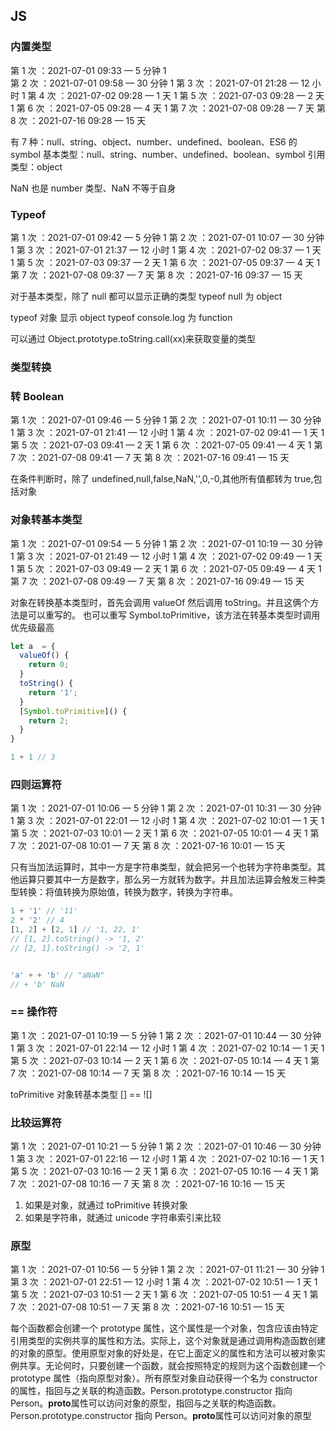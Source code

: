 ## JS

### 内置类型

第 1 次 ：2021-07-01 09:33 — 5 分钟 1  
第 2 次 ：2021-07-01 09:58 — 30 分钟 1
第 3 次 ：2021-07-01 21:28 — 12 小时 1
第 4 次 ：2021-07-02 09:28 — 1 天  1
第 5 次 ：2021-07-03 09:28 — 2 天  1
第 6 次 ：2021-07-05 09:28 — 4 天  1
第 7 次 ：2021-07-08 09:28 — 7 天
第 8 次 ：2021-07-16 09:28 — 15 天

有 7 种：null、string、object、number、undefined、boolean、ES6 的 symbol
基本类型：null、string、number、undefined、boolean、symbol
引用类型：object

NaN 也是 number 类型、NaN 不等于自身

### Typeof

第 1 次 ：2021-07-01 09:42 — 5 分钟 1
第 2 次 ：2021-07-01 10:07 — 30 分钟 1
第 3 次 ：2021-07-01 21:37 — 12 小时 1
第 4 次 ：2021-07-02 09:37 — 1 天  1
第 5 次 ：2021-07-03 09:37 — 2 天 1
第 6 次 ：2021-07-05 09:37 — 4 天  1
第 7 次 ：2021-07-08 09:37 — 7 天
第 8 次 ：2021-07-16 09:37 — 15 天

对于基本类型，除了 null 都可以显示正确的类型
typeof null 为 object

typeof 对象 显示 object
typeof console.log 为 function

可以通过 Object.prototype.toString.call(xx)来获取变量的类型

### 类型转换

### 转 Boolean

第 1 次 ：2021-07-01 09:46 — 5 分钟 1
第 2 次 ：2021-07-01 10:11 — 30 分钟 1
第 3 次 ：2021-07-01 21:41 — 12 小时 1
第 4 次 ：2021-07-02 09:41 — 1 天  1
第 5 次 ：2021-07-03 09:41 — 2 天  1
第 6 次 ：2021-07-05 09:41 — 4 天 1
第 7 次 ：2021-07-08 09:41 — 7 天
第 8 次 ：2021-07-16 09:41 — 15 天

在条件判断时，除了 undefined,null,false,NaN,'',0,-0,其他所有值都转为 true,包括对象

### 对象转基本类型

第 1 次 ：2021-07-01 09:54 — 5 分钟 1
第 2 次 ：2021-07-01 10:19 — 30 分钟 1
第 3 次 ：2021-07-01 21:49 — 12 小时 1
第 4 次 ：2021-07-02 09:49 — 1 天  1
第 5 次 ：2021-07-03 09:49 — 2 天  1
第 6 次 ：2021-07-05 09:49 — 4 天  1
第 7 次 ：2021-07-08 09:49 — 7 天
第 8 次 ：2021-07-16 09:49 — 15 天

对象在转换基本类型时，首先会调用 valueOf 然后调用 toString。并且这俩个方法是可以重写的。
也可以重写 Symbol.toPrimitive，该方法在转基本类型时调用优先级最高

```JavaScript
let a  = {
  valueOf() {
    return 0;
  }
  toString() {
    return '1';
  }
  [Symbol.toPrimitive]() {
    return 2;
  }
}

1 + 1 // 3
```

### 四则运算符

第 1 次 ：2021-07-01 10:06 — 5 分钟 1
第 2 次 ：2021-07-01 10:31 — 30 分钟 1
第 3 次 ：2021-07-01 22:01 — 12 小时 1
第 4 次 ：2021-07-02 10:01 — 1 天  1
第 5 次 ：2021-07-03 10:01 — 2 天  1
第 6 次 ：2021-07-05 10:01 — 4 天  1
第 7 次 ：2021-07-08 10:01 — 7 天
第 8 次 ：2021-07-16 10:01 — 15 天

只有当加法运算时，其中一方是字符串类型，就会把另一个也转为字符串类型。其他运算只要其中一方是数字，那么另一方就转为数字。并且加法运算会触发三种类型转换：将值转换为原始值，转换为数字，转换为字符串。

```JavaScript
1 + '1' // '11'
2 * '2' // 4
[1, 2] + [2, 1] // '1, 22, 1'
// [1, 2].toString() -> '1, 2'
// [2, 1].toString() -> '2, 1'


'a' + + 'b' // "aNaN"
// + 'b' NaN

```

### == 操作符

第 1 次 ：2021-07-01 10:19 — 5 分钟 1
第 2 次 ：2021-07-01 10:44 — 30 分钟 1
第 3 次 ：2021-07-01 22:14 — 12 小时 1
第 4 次 ：2021-07-02 10:14 — 1 天  1
第 5 次 ：2021-07-03 10:14 — 2 天  1
第 6 次 ：2021-07-05 10:14 — 4 天  1
第 7 次 ：2021-07-08 10:14 — 7 天
第 8 次 ：2021-07-16 10:14 — 15 天

toPrimitive 对象转基本类型
[] == ![]

### 比较运算符

第 1 次 ：2021-07-01 10:21 — 5 分钟 1
第 2 次 ：2021-07-01 10:46 — 30 分钟 1
第 3 次 ：2021-07-01 22:16 — 12 小时 1
第 4 次 ：2021-07-02 10:16 — 1 天  1
第 5 次 ：2021-07-03 10:16 — 2 天  1
第 6 次 ：2021-07-05 10:16 — 4 天  1
第 7 次 ：2021-07-08 10:16 — 7 天
第 8 次 ：2021-07-16 10:16 — 15 天

1. 如果是对象，就通过 toPrimitive 转换对象
2. 如果是字符串，就通过 unicode 字符串索引来比较

### 原型

第 1 次 ：2021-07-01 10:56 — 5 分钟 1
第 2 次 ：2021-07-01 11:21 — 30 分钟 1
第 3 次 ：2021-07-01 22:51 — 12 小时 1
第 4 次 ：2021-07-02 10:51 — 1 天  1
第 5 次 ：2021-07-03 10:51 — 2 天  1
第 6 次 ：2021-07-05 10:51 — 4 天  1
第 7 次 ：2021-07-08 10:51 — 7 天
第 8 次 ：2021-07-16 10:51 — 15 天

每个函数都会创建一个 prototype 属性，这个属性是一个对象，包含应该由特定引用类型的实例共享的属性和方法。实际上，这个对象就是通过调用构造函数创建的对象的原型。使用原型对象的好处是，在它上面定义的属性和方法可以被对象实例共享。无论何时，只要创建一个函数，就会按照特定的规则为这个函数创建一个 prototype 属性（指向原型对象）。所有原型对象自动获得一个名为 constructor 的属性，指回与之关联的构造函数。Person.prototype.constructor 指向 Person。**proto**属性可以访问对象的原型，指回与之关联的构造函数。Person.prototype.constructor 指向 Person。**proto**属性可以访问对象的原型